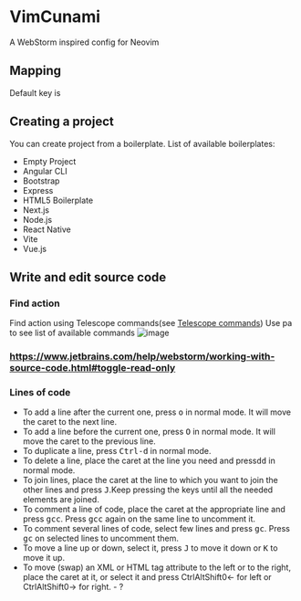 # VimCunami
A WebStorm inspired config for Neovim


## Mapping
Default <leader> key is <space>


## Creating a project
You can create project from a boilerplate. 
List of available boilerplates: 
- Empty Project
- Angular CLI
- Bootstrap
- Express
- HTML5 Boilerplate
- Next.js
- Node.js
- React Native
- Vite
- Vue.js


## Write and edit source code

### Find action 
Find action using Telescope commands(see [Telescope commands](https://github.com/nvim-telescope/telescope.nvim?tab=readme-ov-file#vim-pickers))
Use <leader>pa to see list of available commands
![image](https://github.com/EngineerMonkey404/VimTsunami/assets/74253189/32fb49e1-2278-4763-b436-c72d79cc5126)

### https://www.jetbrains.com/help/webstorm/working-with-source-code.html#toggle-read-only

### Lines of code

- To add a line after the current one, press <kbd>o</kbd> in normal mode. It will move the caret to the next line.<br>
- To add a line before the current one, press <kbd>O</kbd> in normal mode. It will move the caret to the previous line.<br>
- To duplicate a line, press <kbd>Ctrl-d</kbd> in normal mode.<br>
- To delete a line, place the caret at the line you need and press<kbd>dd</kbd> in normal mode.<br>
- To join lines, place the caret at the line to which you want to join the other lines and press <kbd>J</kbd>.Keep pressing the keys until all the needed elements are joined.<br>
- To comment a line of code, place the caret at the appropriate line and press <kbd>gcc</kbd>. Press <kbd>gcc</kbd> again on the same line to uncomment it.
- To comment several lines of code, select few lines and press <kbd>gc</kbd>. Press <kbd>gc</kbd> on selected lines to uncomment them.
- To move a line up or down, select it, press <kbd>J</kbd> to move it down or <kbd>K</kbd> to move it up.
- To move (swap) an XML or HTML tag attribute to the left or to the right, place the caret at it, or select it and press CtrlAltShift0← for left or CtrlAltShift0→ for right. - ? 





  


